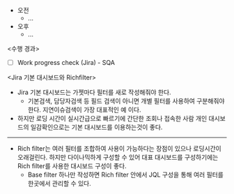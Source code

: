 - 오전
	- ...
- 오후
	- ...

<수행 경과>
- [ ] Work progress check (Jira) - SQA

<Jira 기본 대시보드와 Richfilter>
- Jira 기본 대시보드는 가젯마다 필터를 새로 작성해줘야 한다.
	- 기본검색, 담당자검색 등 필드 검색이 아니면 개별 필터를 사용하여 구분해줘야 한다. 지연이슈검색이 가장 대표적인 예 이다.
- 하지만 로딩 시간이 실시간급으로 빠르기에 간단한 조회나 접속한 사람 개인 대시보드의 일감확인으로는 기본 대시보드를 이용하는것이 좋다.
---
- Rich filter는 여러 필터를 조합하여 사용이 가능하다는 장점이 있으나 로딩시간이 오래걸린다. 하지만 다이나믹하게 구성할 수 있어 대표 대시보드를 구성하기에는 Rich filter를 사용한 대시보드 구성이 좋다.
	- Base filter 하나만 작성하면 Rich filter 안에서 JQL 구성을 통해 여러 필터를 한곳에서 관리할 수 있다.